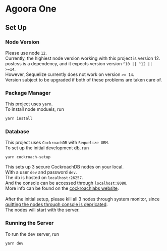 # Agoora One
## Set Up
### Node Version
Please use node `12`.\
Currently, the highiest node version working with this project is version 12.\
postcss is a dependency, and it expects version version `^10 || ^12 || >=14`.\
However, Sequelize currently does not work on version `>= 14`.\
Version subject to be upgraded if both of these problems are taken care of.

### Package Manager

This project uses `yarn`.\
To install node moduels, run

```bash
yarn install
```

### Database

This project uses `CockroachDB` with `Sequelize ORM`.\
To set up the initial development db, run

```bash
yarn cockroach-setup
```

This sets up 3 secure CockroachDB nodes on your local.\
With a user `dev` and password `dev`.\
The db is hosted on `localhost:26257`.\
And the console can be accessed through `localhost:8080`.\
More info can be found on the 
[cockroachlabs website](https://www.cockroachlabs.com/docs/v20.2/build-a-nodejs-app-with-cockroachdb-sequelize).\
&nbsp;\
After the initial setup, please kill all 3 nodes through system monitor, since 
[quitting the nodes through console is depricated](https://www.cockroachlabs.com/docs/v20.2/cockroach-quit).\
The nodes will start with the server.

### Running the Server

To run the dev server, run

```bash
yarn dev
```